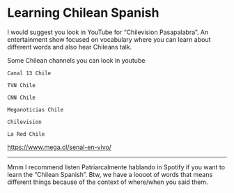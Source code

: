 # Learning Chilean Spanish

I would suggest you look in YouTube for “Chilevision Pasapalabra”. An entertainment show focused on vocabulary where you can learn about different words and also hear Chileans talk.

Some Chilean channels you can look in youtube

    Canal 13 Chile

    TVN Chile

    CNN Chile

    Meganoticias Chile

    Chilevision

    La Red Chile


https://www.mega.cl/senal-en-vivo/


----

Mmm I recommend listen Patriarcalmente hablando in Spotify if you want to learn the “Chilean Spanish”. Btw, we have a loooot of words that means different things because of the context of where/when you said them.


